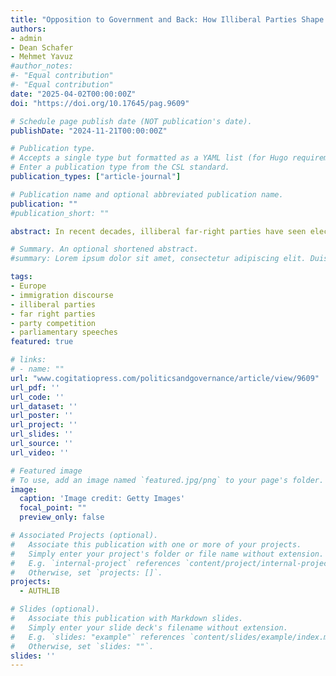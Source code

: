 ```yaml
---
title: "Opposition to Government and Back: How Illiberal Parties Shape Immigration Discourse and Party Competition"
authors:
- admin
- Dean Schafer
- Mehmet Yavuz
#author_notes:
#- "Equal contribution"
#- "Equal contribution"
date: "2025-04-02T00:00:00Z"
doi: "https://doi.org/10.17645/pag.9609"

# Schedule page publish date (NOT publication's date).
publishDate: "2024-11-21T00:00:00Z"

# Publication type.
# Accepts a single type but formatted as a YAML list (for Hugo requirements).
# Enter a publication type from the CSL standard.
publication_types: ["article-journal"]

# Publication name and optional abbreviated publication name.
publication: ""
#publication_short: ""

abstract: In recent decades, illiberal far-right parties have seen electoral success, reshaped European politics, challenged established norms, and accelerated shifts in political discourse. Thought to be isolated by a cordon sanitaire, these parties are increasingly normalized, gaining footholds in parliament and government—from coalition participation in Austria to majority rule in Hungary. As illiberal far-right parties gain access to power, a pressing question arises. How does their parliamentary and governmental participation influence both their discourse and that of mainstream parties? While we know that far-right parliamentary entry influences mainstream parties’ policy adaptations and strategic positioning, less is known about their systematic effects across countries or how governing responsibilities affect their discourse. Theories of issue competition suggest that parties adjust their stances to maintain voter support, but case studies have suggested diverging results. Leveraging a novel liberal–illiberal scale based on word embeddings and dictionaries, this study examines how far-right parties’ participation in parliaments and governments affects their own immigration discourse and that of mainstream parties by analyzing the interaction between 67 parties in eight European countries (Austria, Czechia, Estonia, Finland, Germany, Hungary, Italy, and Poland) over the last 15 years. Our findings show that mainstream parties, especially conservative ones, follow the shifts in the immigration discourse of far-right parties. Furthermore, we find that far-right parties minimally moderate their anti-immigration discourse when entering government and then radicalize again when they leave. The illiberal far-right therefore appears to have the net effect of pulling their country’s party system to the right on immigration. These findings clarify the consequences of illiberal party normalization for party competition, coalition strategies, and democratic stability in European politics. 

# Summary. An optional shortened abstract.
#summary: Lorem ipsum dolor sit amet, consectetur adipiscing elit. Duis posuere tellus ac convallis placerat. Proin tincidunt magna sed ex sollicitudin condimentum.

tags:
- Europe
- immigration discourse
- illiberal parties
- far right parties
- party competition
- parliamentary speeches
featured: true

# links:
# - name: ""
url: "www.cogitatiopress.com/politicsandgovernance/article/view/9609"
url_pdf: ''
url_code: ''
url_dataset: ''
url_poster: ''
url_project: ''
url_slides: ''
url_source: ''
url_video: ''

# Featured image
# To use, add an image named `featured.jpg/png` to your page's folder. 
image:
  caption: 'Image credit: Getty Images'
  focal_point: ""
  preview_only: false

# Associated Projects (optional).
#   Associate this publication with one or more of your projects.
#   Simply enter your project's folder or file name without extension.
#   E.g. `internal-project` references `content/project/internal-project/index.md`.
#   Otherwise, set `projects: []`.
projects: 
  - AUTHLIB

# Slides (optional).
#   Associate this publication with Markdown slides.
#   Simply enter your slide deck's filename without extension.
#   E.g. `slides: "example"` references `content/slides/example/index.md`.
#   Otherwise, set `slides: ""`.
slides: ''
---
```

